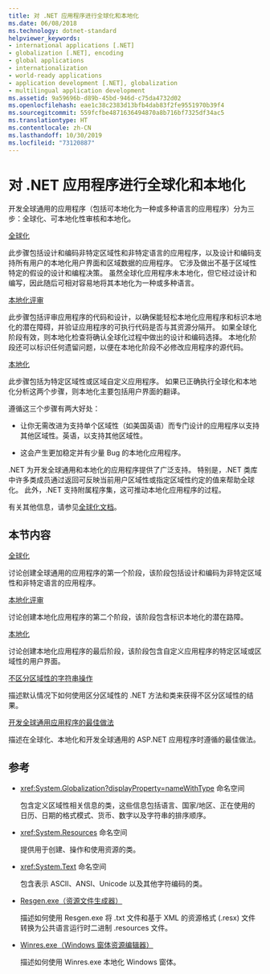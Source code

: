 ```yaml
---
title: 对 .NET 应用程序进行全球化和本地化
ms.date: 06/08/2018
ms.technology: dotnet-standard
helpviewer_keywords:
- international applications [.NET]
- globalization [.NET], encoding
- global applications
- internationalization
- world-ready applications
- application development [.NET], globalization
- multilingual application development
ms.assetid: 9a59696b-d89b-45bd-946d-c75da4732d02
ms.openlocfilehash: eae1c38c2383d13bfb4dab83f2fe9551970b39f4
ms.sourcegitcommit: 559fcfbe4871636494870a8b716bf7325df34ac5
ms.translationtype: HT
ms.contentlocale: zh-CN
ms.lasthandoff: 10/30/2019
ms.locfileid: "73120887"
---
```

# <a name="globalizing-and-localizing-net-applications"></a>对 .NET 应用程序进行全球化和本地化

开发全球通用的应用程序（包括可本地化为一种或多种语言的应用程序）分为三步：全球化、可本地化性审核和本地化。

[全球化](globalization.md)

此步骤包括设计和编码非特定区域性和非特定语言的应用程序，以及设计和编码支持所有用户的本地化用户界面和区域数据的应用程序。 它涉及做出不基于区域性特定的假设的设计和编程决策。 虽然全球化应用程序未本地化，但它经过设计和编写，因此随后可相对容易地将其本地化为一种或多种语言。

[本地化评审](localizability-review.md)

此步骤包括评审应用程序的代码和设计，以确保能轻松本地化应用程序和标识本地化的潜在障碍，并验证应用程序的可执行代码是否与其资源分隔开。 如果全球化阶段有效，则本地化检查将确认全球化过程中做出的设计和编码选择。 本地化阶段还可以标识任何遗留问题，以便在本地化阶段不必修改应用程序的源代码。

[本地化](localization.md)

此步骤包括为特定区域性或区域自定义应用程序。 如果已正确执行全球化和本地化分析这两个步骤，则本地化主要包括用户界面的翻译。

遵循这三个步骤有两大好处：

- 让你无需改进为支持单个区域性（如美国英语）而专门设计的应用程序以支持其他区域性。英语，以支持其他区域性。

- 这会产生更加稳定并有少量 Bug 的本地化应用程序。

.NET 为开发全球通用和本地化的应用程序提供了广泛支持。 特别是，.NET 类库中许多类成员通过返回可反映当前用户区域性或指定区域性约定的值来帮助全球化。 此外，.NET 支持附属程序集，这可推动本地化应用程序的过程。

有关其他信息，请参见[全球化文档](/globalization/)。

## <a name="in-this-section"></a>本节内容

[全球化](globalization.md)

讨论创建全球通用的应用程序的第一个阶段，该阶段包括设计和编码为非特定区域性和非特定语言的应用程序。

[本地化评审](localizability-review.md)

讨论创建本地化应用程序的第二个阶段，该阶段包含标识本地化的潜在路障。

[本地化](localization.md)

讨论创建本地化应用程序的最后阶段，该阶段包含自定义应用程序的特定区域或区域性的用户界面。

[不区分区域性的字符串操作](culture-insensitive-string-operations.md)

描述默认情况下如何使用区分区域性的 .NET 方法和类来获得不区分区域性的结果。

[开发全球通用应用程序的最佳做法](best-practices-for-developing-world-ready-apps.md)

描述在全球化、本地化和开发全球通用的 ASP.NET 应用程序时遵循的最佳做法。

## <a name="reference"></a>参考

- <xref:System.Globalization?displayProperty=nameWithType> 命名空间

   包含定义区域性相关信息的类，这些信息包括语言、国家/地区、正在使用的日历、日期的格式模式、货币、数字以及字符串的排序顺序。

- <xref:System.Resources> 命名空间

   提供用于创建、操作和使用资源的类。

- <xref:System.Text> 命名空间

   包含表示 ASCII、ANSI、Unicode 以及其他字符编码的类。

- [Resgen.exe（资源文件生成器）](../../../docs/framework/tools/resgen-exe-resource-file-generator.md)

   描述如何使用 Resgen.exe 将 .txt 文件和基于 XML 的资源格式 (.resx) 文件转换为公共语言运行时二进制 .resources 文件。

- [Winres.exe（Windows 窗体资源编辑器）](../../../docs/framework/tools/winres-exe-windows-forms-resource-editor.md)

   描述如何使用 Winres.exe 本地化 Windows 窗体。
